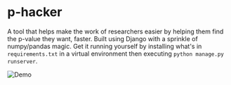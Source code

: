 # p-hacker

A tool that helps make the work of researchers easier by helping them find the p-value they want, faster. Built using Django with a sprinkle of numpy/pandas magic. Get it running yourself by installing what's in ```requirements.txt``` in a virtual environment then executing ```python manage.py runserver```.

![Demo](yeet.gif)

